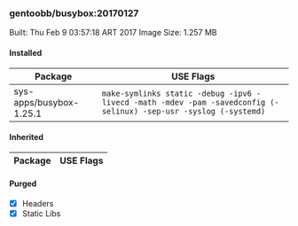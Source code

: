 ### gentoobb/busybox:20170127

Built: Thu Feb  9 03:57:18 ART 2017
Image Size: 1.257 MB
#### Installed
Package | USE Flags
--------|----------
sys-apps/busybox-1.25.1 | `make-symlinks static -debug -ipv6 -livecd -math -mdev -pam -savedconfig (-selinux) -sep-usr -syslog (-systemd)`
#### Inherited
Package | USE Flags
--------|----------
#### Purged
- [x] Headers
- [x] Static Libs
